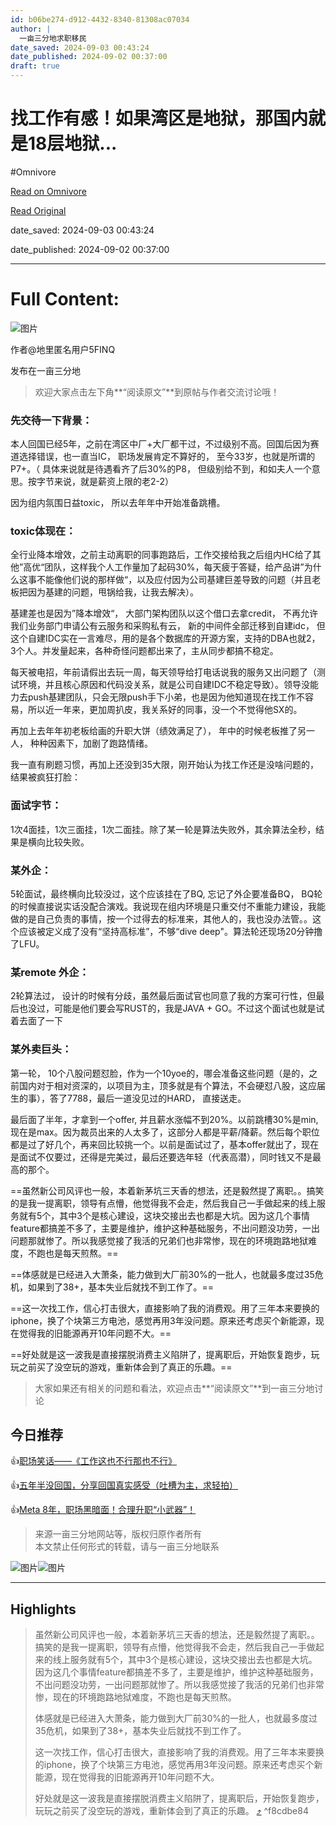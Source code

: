 ```yaml
---
id: b06be274-d912-4432-8340-81308ac07034
author: |
  一亩三分地求职移民
date_saved: 2024-09-03 00:43:24
date_published: 2024-09-02 00:37:00
draft: true
---
```


# 找工作有感！如果湾区是地狱，那国内就是18层地狱...
#Omnivore

[Read on Omnivore](https://omnivore.app/me/18-191b631d4bf)

[Read Original](https://mp.weixin.qq.com/s/ITVOrcfXhgbJ25h3zVBIYQ)

date_saved: 2024-09-03 00:43:24

date_published: 2024-09-02 00:37:00

--- 

# Full Content: 

![图片](https://proxy-prod.omnivore-image-cache.app/0x0,sO0HkucAKFwj3ioR2U7kPqS2duFHcCCA0EigJ_yYM2xI/https://mmbiz.qpic.cn/mmbiz_gif/ZhTT5yFXXMGGQVibEazoWSJO917ibRiaXuRXhCWT1YY4VzJoOFTyOelRRwRzFUJFUNicxtcziaPU66lmbicMwdzotqlA/640?wx_fmt=gif&from=appmsg)

作者@地里匿名用户5FINQ

发布在一亩三分地

> 欢迎大家点击左下角**“阅读原文”**到原帖与作者交流讨论哦！

### 先交待一下背景：

本人回国已经5年，之前在湾区中厂+大厂都干过，不过级别不高。回国后因为赛道选择错误，也一直当IC， 职场发展肯定不算好的， 至今33岁，也就是所谓的P7+。（ 具体来说就是待遇看齐了后30%的P8， 但级别给不到，和如夫人一个意思。按字节来说，就是薪资上限的老2-2）

因为组内氛围日益toxic， 所以去年年中开始准备跳槽。

### toxic体现在：

全行业降本增效，之前主动离职的同事跑路后，工作交接给我之后组内HC给了其他”高优“团队，这样我个人工作量加了起码30%，每天疲于答疑，给产品讲”为什么这事不能像他们说的那样做“，以及应付因为公司基建巨差导致的问题（并且老板把因为基建的问题，甩锅给我，让我去解决）。

基建差也是因为”降本增效“， 大部门架构团队以这个借口去拿credit， 不再允许我们业务部门申请公有云服务和采购私有云， 新的中间件全部迁移到自建idc， 但这个自建IDC实在一言难尽，用的是各个数据库的开源方案，支持的DBA也就2，3个人。并发量起来，各种奇怪问题都出来了，主从同步都搞不稳定。

每天被电招，年前请假出去玩一周，每天领导给打电话说我的服务又出问题了（测试环境，并且核心原因和代码没关系，就是公司自建IDC不稳定导致）。领导没能力去push基建团队，只会无限push手下小弟，也是因为他知道现在找工作不容易，所以近一年来，更加周扒皮，我关系好的同事，没一个不觉得他SX的。

再加上去年年初老板给画的升职大饼（绩效满足了）， 年中的时候老板推了另一人， 种种因素下，加剧了跑路情绪。

我一直有刷题习惯，再加上还没到35大限，刚开始认为找工作还是没啥问题的，结果被疯狂打脸：

### 面试字节：

1次4面挂，1次三面挂，1次二面挂。除了某一轮是算法失败外，其余算法全秒，结果是横向比较失败。

### 某外企：

5轮面试，最终横向比较没过，这个应该挂在了BQ, 忘记了外企要准备BQ， BQ轮的时候直接说实话没配合演戏。我说现在组内环境是只重交付不重能力建设，我能做的是自己负责的事情，按一个过得去的标准来，其他人的，我也没办法管。。这个应该被定义成了没有“坚持高标准”，不够“dive deep"。算法轮还现场20分钟撸了LFU。

### 某remote 外企：

2轮算法过， 设计的时候有分歧，虽然最后面试官也同意了我的方案可行性，但最后也没过，可能是他们要会写RUST的，我是JAVA + GO。不过这个面试也就是试着去面了一下

### 某外卖巨头：

第一轮， 10个八股问题怼脸，作为一个10yoe的，哪会准备这些问题（是的，之前国内对于相对资深的，以项目为主，顶多就是有个算法，不会硬怼八股，这应届生的事），答了7788，最后一道没见过的HARD， 直接送走。

最后面了半年，才拿到一个offer, 并且薪水涨幅不到20%。以前跳槽30%是min, 现在是max。因为裁员出来的人太多了，这部分人都是平薪/降薪。然后每个职位都是过了好几个，再来回比较挑一个。以前是面试过了，基本offer就出了，现在是面试不仅要过，还得是完美过，最后还要选年轻（代表高潜），同时钱又不是最高的那个。

==虽然新公司风评也一般，本着新茅坑三天香的想法，还是毅然提了离职。。搞笑的是我一提离职，领导有点懵，他觉得我不会走，然后我自己一手做起来的线上服务就有5个，其中3个是核心建设，这块交接出去也都是大坑。因为这几个事情feature都搞差不多了，主要是维护，维护这种基础服务，不出问题没功劳，一出问题那就惨了。所以我感觉接了我活的兄弟们也非常惨，现在的环境跑路地狱难度，不跑也是每天煎熬。==

==体感就是已经进入大萧条，能力做到大厂前30%的一批人，也就最多度过35危机，如果到了38+，基本失业后就找不到工作了。==

==这一次找工作，信心打击很大，直接影响了我的消费观。用了三年本来要换的iphone，换了个块第三方电池，感觉再用3年没问题。原来还考虑买个新能源，现在觉得我的旧能源再开10年问题不大。==

==好处就是这一波我是直接摆脱消费主义陷阱了，提离职后，开始恢复跑步，玩玩之前买了没空玩的游戏，重新体会到了真正的乐趣。==

> 大家如果还有相关的问题和看法，欢迎点击**“阅读原文”**到一亩三分地讨论

## 今日推荐

👍[职场笑话——《工作这也不行那也不行》](http://mp.weixin.qq.com/s?%5F%5Fbiz=Mzg3MDU4NjQzNg==&mid=2247504874&idx=1&sn=91d401de319b61fa749143386b4f89a0&chksm=ce8912c1f9fe9bd7bade4debc9c10895871d91fff92f4b416adaea6802da51ea8cf477543941&scene=21#wechat%5Fredirect)

👍[五年半没回国，分享回国真实感受（吐槽为主，求轻拍）](http://mp.weixin.qq.com/s?%5F%5Fbiz=Mzg3MDU4NjQzNg==&mid=2247504867&idx=1&sn=47a8c4f032f48913561145a31eb36284&chksm=ce8912c8f9fe9bdecbb134c515ce25f23a39b46a59fb2cdc8d4c3b6d0803e23c3b67812ebc11&scene=21#wechat%5Fredirect)

👍[Meta 8年，职场黑暗面！合理升职“小武器”！](http://mp.weixin.qq.com/s?%5F%5Fbiz=Mzg3MDU4NjQzNg==&mid=2247504866&idx=1&sn=cf120266a5edf941a7ff74280d424761&chksm=ce8912c9f9fe9bdf320d86d199cc86180fdb12e65b2d623ac0713d2a4e909a70af5f024c7838&scene=21#wechat%5Fredirect)

> 来源一亩三分地网站等，版权归原作者所有  
> 本文禁止任何形式的转载，请与一亩三分地联系

![图片](https://proxy-prod.omnivore-image-cache.app/0x0,sW1qHONhKtNWmufxepSkiTaGfFm_0Zf0eYiT7BAZQXHw/https://mmbiz.qpic.cn/mmbiz_gif/ZhTT5yFXXMGGQVibEazoWSJO917ibRiaXuRk1zHtdAslI62xxFiaum0GduehouHvKXtBFjFjulUWe6wWfZfFNRt8mQ/640?wx_fmt=gif&from=appmsg)![图片](https://proxy-prod.omnivore-image-cache.app/0x0,sUWxIjYNcME7J6apjAD_U2Ha0sNiCgclMdaKK4ci3UkE/https://mmbiz.qpic.cn/mmbiz_gif/ZhTT5yFXXMGGQVibEazoWSJO917ibRiaXuRmhGxBCLsicUTMr9Ajuve2wJQkVrFNBdEqHVIACZU8LGUnWIkW0ySo6Q/640?wx_fmt=gif&from=appmsg)

---

## Highlights

> 虽然新公司风评也一般，本着新茅坑三天香的想法，还是毅然提了离职。。搞笑的是我一提离职，领导有点懵，他觉得我不会走，然后我自己一手做起来的线上服务就有5个，其中3个是核心建设，这块交接出去也都是大坑。因为这几个事情feature都搞差不多了，主要是维护，维护这种基础服务，不出问题没功劳，一出问题那就惨了。所以我感觉接了我活的兄弟们也非常惨，现在的环境跑路地狱难度，不跑也是每天煎熬。
> 
> 体感就是已经进入大萧条，能力做到大厂前30%的一批人，也就最多度过35危机，如果到了38+，基本失业后就找不到工作了。
> 
> 这一次找工作，信心打击很大，直接影响了我的消费观。用了三年本来要换的iphone，换了个块第三方电池，感觉再用3年没问题。原来还考虑买个新能源，现在觉得我的旧能源再开10年问题不大。
> 
> 好处就是这一波我是直接摆脱消费主义陷阱了，提离职后，开始恢复跑步，玩玩之前买了没空玩的游戏，重新体会到了真正的乐趣。 [⤴️](https://omnivore.app/me/18-191b631d4bf#f8cdbe84-30d1-45e1-9e4d-f45cc7bc6538)  ^f8cdbe84

